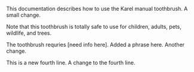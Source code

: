 This documentation describes how to use the Karel manual toothbrush. A small change.

Note that this toothbrush is totally safe to use for children, adults, pets, wildlife, and trees.

The toothbrush requries [need info here]. Added a phrase here. Another change.

This is a new fourth line. A change to the fourth line.